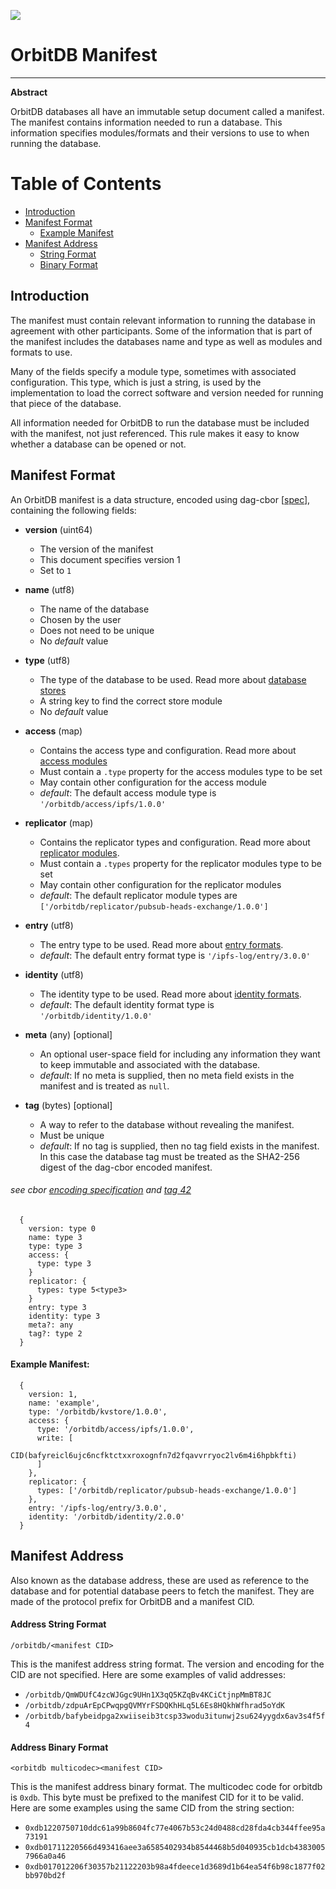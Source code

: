 ![](https://img.shields.io/badge/status-wip-orange.svg?style=flat-square)

# OrbitDB Manifest

-----

**Abstract**

OrbitDB databases all have an immutable setup document called a manifest. The manifest contains information needed to run a database. This information specifies modules/formats and their versions to use to when running the database.

# Table of Contents

- [Introduction](#introduction)
- [Manifest Format](#manifest-format)
  - [Example Manifest](#example-manifest)
- [Manifest Address](#manifest-address)
  - [String Format](#address-string-format)
  - [Binary Format](#address-binary-format)

## Introduction

The manifest must contain relevant information to running the database in agreement with other participants. Some of the information that is part of the manifest includes the databases name and type as well as modules and formats to use.

Many of the fields specify a module type, sometimes with associated configuration. This type, which is just a string, is used by the implementation to load the correct software and version needed for running that piece of the database.

All information needed for OrbitDB to run the database must be included with the manifest, not just referenced. This rule makes it easy to know whether a database can be opened or not.

## Manifest Format

An OrbitDB manifest is a data structure, encoded using dag-cbor [[spec](https://github.com/ipld/ipld/blob/master/specs/codecs/dag-cbor/spec.md)], containing the following fields:

- **version** (uint64)
  - The version of the manifest
  - This document specifies version 1
  - Set to `1`


- **name** (utf8)
  - The name of the database
  - Chosen by the user
  - Does not need to be unique
  - No *default* value


- **type** (utf8)
  - The type of the database to be used. Read more about [database stores](./store)
  - A string key to find the correct store module
  - No *default* value


- **access** (map)
  - Contains the access type and configuration. Read more about [access modules](./access)
  - Must contain a `.type` property for the access modules type to be set
  - May contain other configuration for the access module
  - *default*: The default access module type is `'/orbitdb/access/ipfs/1.0.0'`


- **replicator** (map)
  - Contains the replicator types and configuration. Read more about [replicator modules](./replicator).
  - Must contain a `.types` property for the replicator modules type to be set
  - May contain other configuration for the replicator modules
  - *default*: The default replicator module types are `['/orbitdb/replicator/pubsub-heads-exchange/1.0.0']`


- **entry** (utf8)
  - The entry type to be used. Read more about [entry formats](./entry).
  - *default*: The default entry format type is `'/ipfs-log/entry/3.0.0'`


- **identity** (utf8)
  - The identity type to be used. Read more about [identity formats](./identity).
  - *default*: The default identity format type is `'/orbitdb/identity/1.0.0'`


- **meta** (any) [optional]
  - An optional user-space field for including any information they want to keep immutable and associated with the database.
  - *default*: If no meta is supplied, then no meta field exists in the manifest and is treated as `null`.


- **tag** (bytes) [optional]
  - A way to refer to the database without revealing the manifest.
  - Must be unique
  - *default*: If no tag is supplied, then no tag field exists in the manifest. In this case the database tag must be treated as the SHA2-256 digest of the dag-cbor encoded manifest.



###### see cbor [encoding specification](https://www.rfc-editor.org/rfc/rfc8949.html#name-specification-of-the-cbor-e) and [tag 42](https://github.com/ipld/cid-cbor/)

```
  {
    version: type 0
    name: type 3
    type: type 3
    access: {
      type: type 3
    }
    replicator: {
      types: type 5<type3>
    }
    entry: type 3
    identity: type 3
    meta?: any
    tag?: type 2
  }
```

#### Example Manifest:

```
  {
    version: 1,
    name: 'example',
    type: '/orbitdb/kvstore/1.0.0',
    access: {
      type: '/orbitdb/access/ipfs/1.0.0',
      write: [
        CID(bafyreicl6ujc6ncfktctxxroxognfn7d2fqavvrryoc2lv6m4i6hpbkfti)
      ]
    },
    replicator: {
      types: ['/orbitdb/replicator/pubsub-heads-exchange/1.0.0']
    },
    entry: '/ipfs-log/entry/3.0.0',
    identity: '/orbitdb/identity/2.0.0'
  }
```

## Manifest Address

  Also known as the database address, these are used as reference to the database and for potential database peers to fetch the manifest. They are made of the protocol prefix for OrbitDB and a manifest CID.

#### Address String Format

  `/orbitdb/<manifest CID>`

  This is the manifest address string format. The version and encoding for the CID are not specified. Here are some examples of valid addresses:

  - `/orbitdb/QmWDUfC4zcWJGgc9UHn1X3qQ5KZqBv4KCiCtjnpMmBT8JC`
  - `/orbitdb/zdpuArEpCPwqpgQVMYrFSDQKhHLq5L6Es8HQkhWfhrad5oYdK`
  - `/orbitdb/bafybeidpga2xwiiseib3tcsp33wodu3itunwj2su624yygdx6av3s4f5f4`

#### Address Binary Format

  `<orbitdb multicodec><manifest CID>`

  This is the manifest address binary format. The multicodec code for orbitdb is `0xdb`. This byte must be prefixed to the manifest CID for it to be valid. Here are some examples using the same CID from the string section:

  - `0xdb1220750710ddc61a99b8604fc77e4067b53c24d0488cd28fda4cb344ffee95a73191`
  - `0xdb01711220566d493416aee3a6585402934b8544468b5d040935cb1dcb43830057966a0a46`
  - `0xdb017012206f30357b21122203b98a4fdeece1d3689d1b64ea54f6b98c1877f02bb970bd2f`
